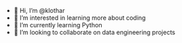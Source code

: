 - 👋 Hi, I’m @klothar
- 👀 I’m interested in learning more about coding
- 🌱 I’m currently learning Python
- 💞️ I’m looking to collaborate on data engineering projects

<!---
klothar/klothar is a ✨ special ✨ repository because its `README.md` (this file) appears on your GitHub profile.
You can click the Preview link to take a look at your changes.
--->
